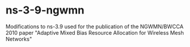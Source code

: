 # ns-3-9-ngwmn
Modifications to ns-3.9 used for the publication of the NGWMN/BWCCA 2010 paper "Adaptive Mixed Bias Resource Allocation for Wireless Mesh Networks"
